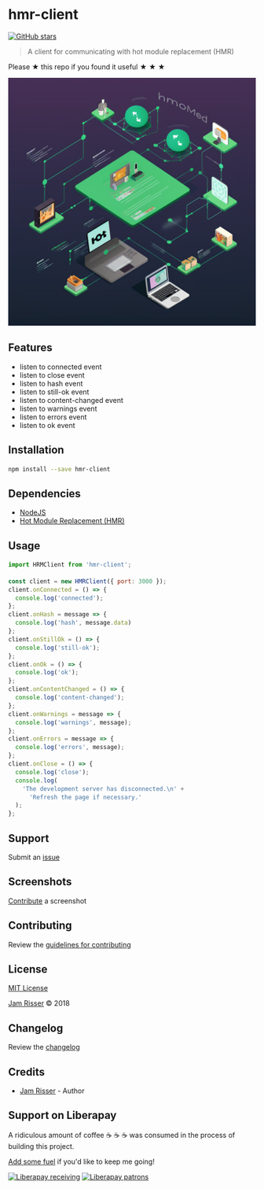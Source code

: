 # hmr-client

[![GitHub stars](https://img.shields.io/github/stars/codejamninja/hmr-client.svg?style=social&label=Stars)](https://github.com/codejamninja/hmr-client)

> A client for communicating with hot module replacement (HMR)

Please ★ this repo if you found it useful ★ ★ ★

![](assets/hmr-client.png)

## Features

* listen to connected event
* listen to close event
* listen to hash event
* listen to still-ok event
* listen to content-changed event
* listen to warnings event
* listen to errors event
* listen to ok event


## Installation

```sh
npm install --save hmr-client
```


## Dependencies

* [NodeJS](https://nodejs.org)
* [Hot Module Replacement (HMR)](https://webpack.js.org/concepts/hot-module-replacement)


## Usage

```js
import HRMClient from 'hmr-client';

const client = new HMRClient({ port: 3000 });
client.onConnected = () => {
  console.log('connected');
};
client.onHash = message => {
  console.log('hash', message.data)
};
client.onStillOk = () => {
  console.log('still-ok');
};
client.onOk = () => {
  console.log('ok');
};
client.onContentChanged = () => {
  console.log('content-changed');
};
client.onWarnings = message => {
  console.log('warnings', message);
};
client.onErrors = message => {
  console.log('errors', message);
};
client.onClose = () => {
  console.log('close');
  console.log(
    'The development server has disconnected.\n' +
      'Refresh the page if necessary.'
  );
};
```


## Support

Submit an [issue](https://github.com/codejamninja/hmr-client/issues/new)


## Screenshots

[Contribute](https://github.com/codejamninja/hmr-client/blob/master/CONTRIBUTING.md) a screenshot


## Contributing

Review the [guidelines for contributing](https://github.com/codejamninja/hmr-client/blob/master/CONTRIBUTING.md)


## License

[MIT License](https://github.com/codejamninja/hmr-client/blob/master/LICENSE)

[Jam Risser](https://codejam.ninja) © 2018


## Changelog

Review the [changelog](https://github.com/codejamninja/hmr-client/blob/master/CHANGELOG.md)


## Credits

* [Jam Risser](https://codejam.ninja) - Author


## Support on Liberapay

A ridiculous amount of coffee ☕ ☕ ☕ was consumed in the process of building this project.

[Add some fuel](https://liberapay.com/codejamninja/donate) if you'd like to keep me going!

[![Liberapay receiving](https://img.shields.io/liberapay/receives/codejamninja.svg?style=flat-square)](https://liberapay.com/codejamninja/donate)
[![Liberapay patrons](https://img.shields.io/liberapay/patrons/codejamninja.svg?style=flat-square)](https://liberapay.com/codejamninja/donate)
